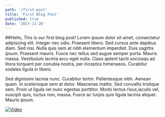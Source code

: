 ```yaml
---
path: '/first-post'
title: 'First Blog Post'
published: true
date: '2017-11-26'
---
```


##Hello, This is our first blog post!
Lorem ipsum dolor sit amet, consectetur adipiscing elit. Integer nec odio. Praesent libero. Sed cursus ante dapibus diam. Sed nisi. Nulla quis sem at nibh elementum imperdiet. Duis sagittis ipsum. Praesent mauris. Fusce nec tellus sed augue semper porta. Mauris massa. Vestibulum lacinia arcu eget nulla. Class aptent taciti sociosqu ad litora torquent per conubia nostra, per inceptos himenaeos. Curabitur sodales ligula in libero. 

Sed dignissim lacinia nunc. Curabitur tortor. Pellentesque nibh. Aenean quam. In scelerisque sem at dolor. Maecenas mattis. Sed convallis tristique sem. Proin ut ligula vel nunc egestas porttitor. Morbi lectus risus,iaculis vel, suscipit quis, luctus non, massa. Fusce ac turpis quis ligula lacinia aliquet. Mauris ipsum. 

[![Video](http://img.youtube.com/vi/xqaThBnesfY/0.jpg)](https://youtu.be/xqaThBnesfY "Dr.Basha")
